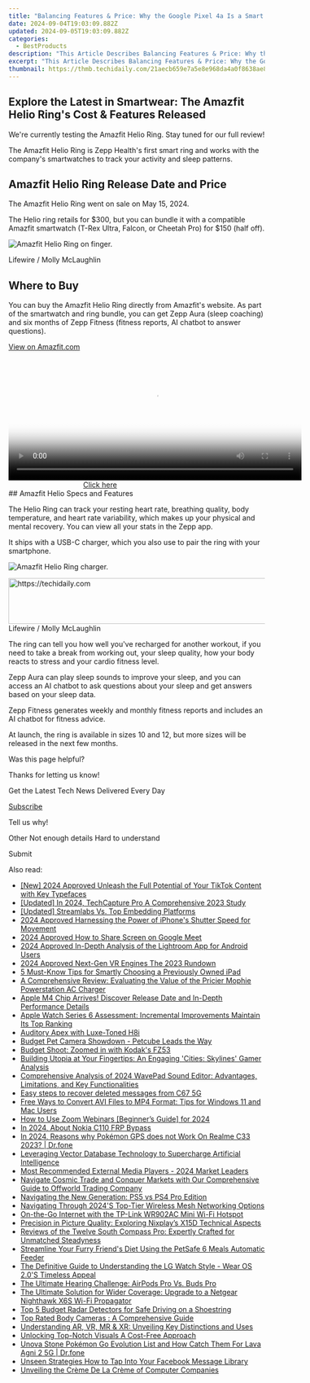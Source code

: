 ```yaml
---
title: "Balancing Features & Price: Why the Google Pixel 4a Is a Smart Choice for Most Buyers"
date: 2024-09-04T19:03:09.882Z
updated: 2024-09-05T19:03:09.882Z
categories:
  - BestProducts
description: "This Article Describes Balancing Features & Price: Why the Google Pixel 4a Is a Smart Choice for Most Buyers"
excerpt: "This Article Describes Balancing Features & Price: Why the Google Pixel 4a Is a Smart Choice for Most Buyers"
thumbnail: https://thmb.techidaily.com/21aecb659e7a5e8e968da4a0f8638ae8bdef383eb58685f2674b422f72c9c0b9.jpg
---
```


## Explore the Latest in Smartwear: The Amazfit Helio Ring's Cost & Features Released

We're currently testing the Amazfit Helio Ring. Stay tuned for our full review!

 The Amazfit Helio Ring is Zepp Health's first smart ring and works with the company's smartwatches to track your activity and sleep patterns.

## Amazfit Helio Ring Release Date and Price

 The Amazfit Helio Ring went on sale on May 15, 2024\.

 The Helio ring retails for $300, but you can bundle it with a compatible Amazfit smartwatch (T-Rex Ultra, Falcon, or Cheetah Pro) for $150 (half off).

![Amazfit Helio Ring on finger.](https://www.lifewire.com/thmb/fZmZBwZyOcfLxxOFKRzZYHN-2Cg=/1500x0/filters:no_upscale():max_bytes(150000):strip_icc():format(webp)/AmazfitHelioRing_crop-574642441bec41228958dcb4025e662a.jpg)

Lifewire / Molly McLaughlin

## Where to Buy

 You can buy the Amazfit Helio Ring directly from Amazfit's website. As part of the smartwatch and ring bundle, you can get Zepp Aura (sleep coaching) and six months of Zepp Fitness (fitness reports, AI chatbot to answer questions).

[View on Amazfit.com](https://us.amazfit.com/products/amazfit-helio-ring)

<!-- affiliate ads begin -->
<span id="1982457">
					<video width="576" height="240" style="cursor:pointer"
           poster="//a.impactradius-go.com/display-clicktoplayimage/1982457.png"
           onclick="if(!this.playClicked){this.play();this.setAttribute('controls',true);this.playClicked=true;}">
	   <source src="//a.impactradius-go.com/display-ad/22993-1982457">
	   <img src="//a.impactradius-go.com/display-clicktoplayimage/1982457.png" style="border: none; height: 100%; width: 100%; object-fit: contain">
	</video>
	<div style="width:360px;text-align:center"><a href="javascript:window.open(decodeURIComponent('https%3A%2F%2Fhomestyler.sjv.io%2Fc%2F5597632%2F1982457%2F22993'), '_blank');void(0);">Click here</a></div>
</span>
<img height="0" width="0" src="https://imp.pxf.io/i/5597632/1982457/22993" style="position:absolute;visibility:hidden;" border="0" />
<!-- affiliate ads end -->
## Amazfit Helio Specs and Features

 The Helio Ring can track your resting heart rate, breathing quality, body temperature, and heart rate variability, which makes up your physical and mental recovery. You can view all your stats in the Zepp app.

 It ships with a USB-C charger, which you also use to pair the ring with your smartphone.

![Amazfit Helio Ring charger.](https://www.lifewire.com/thmb/Er_MEJDbTps5jv74Y7giffV-KG4=/1500x0/filters:no_upscale():max_bytes(150000):strip_icc():format(webp)/AmazfitHelioRingCharger-c360c0a7cedf4b099a4a7764d58729f2.jpg)

<!-- affiliate ads begin -->
<a href="https://aligracehair.sjv.io/c/5597632/1934142/19272" target="_top" id="1934142">
  <img src="//a.impactradius-go.com/display-ad/19272-1934142" border="0" alt="https://techidaily.com" width="728" height="90"/>
</a>
<img height="0" width="0" src="https://aligracehair.sjv.io/i/5597632/1934142/19272" style="position:absolute;visibility:hidden;" border="0" />
<!-- affiliate ads end -->
Lifewire / Molly McLaughlin

 The ring can tell you how well you've recharged for another workout, if you need to take a break from working out, your sleep quality, how your body reacts to stress and your cardio fitness level.

 Zepp Aura can play sleep sounds to improve your sleep, and you can access an AI chatbot to ask questions about your sleep and get answers based on your sleep data.

 Zepp Fitness generates weekly and monthly fitness reports and includes an AI chatbot for fitness advice.

 At launch, the ring is available in sizes 10 and 12, but more sizes will be released in the next few months.

Was this page helpful?

Thanks for letting us know!

 Get the Latest Tech News Delivered Every Day

[Subscribe](https://www.lifewire.com/#)

Tell us why!

 Other  Not enough details  Hard to understand

 Submit


<ins class="adsbygoogle"
     style="display:block"
     data-ad-format="autorelaxed"
     data-ad-client="ca-pub-7571918770474297"
     data-ad-slot="1223367746"></ins>



<ins class="adsbygoogle"
     style="display:block"
     data-ad-client="ca-pub-7571918770474297"
     data-ad-slot="8358498916"
     data-ad-format="auto"
     data-full-width-responsive="true"></ins>

<span class="atpl-alsoreadstyle">Also read:</span>
<div><ul>
<li><a href="https://tiktok-video-recordings.techidaily.com/new-2024-approved-unleash-the-full-potential-of-your-tiktok-content-with-key-typefaces/"><u>[New] 2024 Approved  Unleash the Full Potential of Your TikTok Content with Key Typefaces</u></a></li>
<li><a href="https://screen-mirroring-recording.techidaily.com/updated-in-2024-techcapture-pro-a-comprehensive-2023-study/"><u>[Updated] In 2024, TechCapture Pro  A Comprehensive 2023 Study</u></a></li>
<li><a href="https://screen-activity-recording.techidaily.com/updated-streamlabs-vs-top-embedding-platforms/"><u>[Updated] Streamlabs Vs. Top Embedding Platforms</u></a></li>
<li><a href="https://fox-http.techidaily.com/2024-approved-harnessing-the-power-of-iphones-shutter-speed-for-movement/"><u>2024 Approved  Harnessing the Power of iPhone's Shutter Speed for Movement</u></a></li>
<li><a href="https://screen-video-capture.techidaily.com/2024-approved-how-to-share-screen-on-google-meet/"><u>2024 Approved  How to Share Screen on Google Meet</u></a></li>
<li><a href="https://article-helps.techidaily.com/2024-approved-in-depth-analysis-of-the-lightroom-app-for-android-users/"><u>2024 Approved  In-Depth Analysis of the Lightroom App for Android Users</u></a></li>
<li><a href="https://extra-guidance.techidaily.com/2024-approved-next-gen-vr-engines-the-2023-rundown/"><u>2024 Approved  Next-Gen VR Engines  The 2023 Rundown</u></a></li>
<li><a href="https://buynow-reviews.techidaily.com/5-must-know-tips-for-smartly-choosing-a-previously-owned-ipad/"><u>5 Must-Know Tips for Smartly Choosing a Previously Owned iPad</u></a></li>
<li><a href="https://buynow-reviews.techidaily.com/a-comprehensive-review-evaluating-the-value-of-the-pricier-mophie-powerstation-ac-charger/"><u>A Comprehensive Review: Evaluating the Value of the Pricier Mophie Powerstation AC Charger</u></a></li>
<li><a href="https://buynow-reviews.techidaily.com/apple-m4-chip-arrives-discover-release-date-and-in-depth-performance-details/"><u>Apple M4 Chip Arrives! Discover Release Date and In-Depth Performance Details</u></a></li>
<li><a href="https://buynow-reviews.techidaily.com/apple-watch-series-6-assessment-incremental-improvements-maintain-its-top-ranking/"><u>Apple Watch Series 6 Assessment: Incremental Improvements Maintain Its Top Ranking</u></a></li>
<li><a href="https://buynow-reviews.techidaily.com/auditory-apex-with-luxe-toned-h8i/"><u>Auditory Apex with Luxe-Toned H8i</u></a></li>
<li><a href="https://buynow-reviews.techidaily.com/budget-pet-camera-showdown-petcube-leads-the-way/"><u>Budget Pet Camera Showdown - Petcube Leads the Way</u></a></li>
<li><a href="https://buynow-reviews.techidaily.com/budget-shoot-zoomed-in-with-kodaks-fz53/"><u>Budget Shoot: Zoomed in with Kodak's FZ53</u></a></li>
<li><a href="https://buynow-reviews.techidaily.com/building-utopia-at-your-fingertips-an-engaging-cities-skylines-gamer-analysis/"><u>Building Utopia at Your Fingertips: An Engaging 'Cities: Skylines' Gamer Analysis</u></a></li>
<li><a href="https://media-tips.techidaily.com/comprehensive-analysis-of-2024-wavepad-sound-editor-advantages-limitations-and-key-functionalities/"><u>Comprehensive Analysis of 2024 WavePad Sound Editor: Advantages, Limitations, and Key Functionalities</u></a></li>
<li><a href="https://phone-solutions.techidaily.com/easy-steps-to-recover-deleted-messages-from-c67-5g-by-fonelab-android-recover-messages/"><u>Easy steps to recover deleted messages from C67 5G</u></a></li>
<li><a href="https://eaxpv-info.techidaily.com/free-ways-to-convert-avi-files-to-mp4-format-tips-for-windows-11-and-mac-users/"><u>Free Ways to Convert AVI Files to MP4 Format: Tips for Windows 11 and Mac Users</u></a></li>
<li><a href="https://visual-screen-recording.techidaily.com/how-to-use-zoom-webinars-beginners-guide-for-2024/"><u>How to Use Zoom Webinars [Beginner’s Guide] for 2024</u></a></li>
<li><a href="https://android-frp.techidaily.com/in-2024-about-nokia-c110-frp-bypass-by-drfone-android/"><u>In 2024, About Nokia C110 FRP Bypass</u></a></li>
<li><a href="https://pokemon-go-android.techidaily.com/in-2024-reasons-why-pokemon-gps-does-not-work-on-realme-c33-2023-drfone-by-drfone-virtual-android/"><u>In 2024, Reasons why Pokémon GPS does not Work On Realme C33 2023? | Dr.fone</u></a></li>
<li><a href="https://tech-revival.techidaily.com/leveraging-vector-database-technology-to-supercharge-artificial-intelligence/"><u>Leveraging Vector Database Technology to Supercharge Artificial Intelligence</u></a></li>
<li><a href="https://buynow-reviews.techidaily.com/most-recommended-external-media-players-2024-market-leaders/"><u>Most Recommended External Media Players - 2024 Market Leaders</u></a></li>
<li><a href="https://buynow-reviews.techidaily.com/navigate-cosmic-trade-and-conquer-markets-with-our-comprehensive-guide-to-offworld-trading-company/"><u>Navigate Cosmic Trade and Conquer Markets with Our Comprehensive Guide to Offworld Trading Company</u></a></li>
<li><a href="https://buynow-reviews.techidaily.com/navigating-the-new-generation-ps5-vs-ps4-pro-edition/"><u>Navigating the New Generation: PS5 vs PS4 Pro Edition</u></a></li>
<li><a href="https://buynow-reviews.techidaily.com/navigating-through-2024s-top-tier-wireless-mesh-networking-options/"><u>Navigating Through 2024'S Top-Tier Wireless Mesh Networking Options</u></a></li>
<li><a href="https://buynow-reviews.techidaily.com/on-the-go-internet-with-the-tp-link-wr902ac-mini-wi-fi-hotspot/"><u>On-the-Go Internet with the TP-Link WR902AC Mini Wi-Fi Hotspot</u></a></li>
<li><a href="https://buynow-reviews.techidaily.com/precision-in-picture-quality-exploring-nixplays-x15d-technical-aspects/"><u>Precision in Picture Quality: Exploring Nixplay’s X15D Technical Aspects</u></a></li>
<li><a href="https://buynow-reviews.techidaily.com/reviews-of-the-twelve-south-compass-pro-expertly-crafted-for-unmatched-steadyness/"><u>Reviews of the Twelve South Compass Pro: Expertly Crafted for Unmatched Steadyness</u></a></li>
<li><a href="https://buynow-reviews.techidaily.com/streamline-your-furry-friends-diet-using-the-petsafe-6-meals-automatic-feeder/"><u>Streamline Your Furry Friend's Diet Using the PetSafe 6 Meals Automatic Feeder</u></a></li>
<li><a href="https://buynow-reviews.techidaily.com/the-definitive-guide-to-understanding-the-lg-watch-style-wear-os-20s-timeless-appeal/"><u>The Definitive Guide to Understanding the LG Watch Style - Wear OS 2.0'S Timeless Appeal</u></a></li>
<li><a href="https://buynow-reviews.techidaily.com/the-ultimate-hearing-challenge-airpods-pro-vs-buds-pro/"><u>The Ultimate Hearing Challenge: AirPods Pro Vs. Buds Pro</u></a></li>
<li><a href="https://buynow-reviews.techidaily.com/the-ultimate-solution-for-wider-coverage-upgrade-to-a-netgear-nighthawk-x6s-wi-fi-propagator/"><u>The Ultimate Solution for Wider Coverage: Upgrade to a Netgear Nighthawk X6S Wi-Fi Propagator</u></a></li>
<li><a href="https://buynow-reviews.techidaily.com/top-5-budget-radar-detectors-for-safe-driving-on-a-shoestring/"><u>Top 5 Budget Radar Detectors for Safe Driving on a Shoestring</u></a></li>
<li><a href="https://buynow-reviews.techidaily.com/top-rated-body-cameras-a-comprehensive-guide/"><u>Top Rated Body Cameras : A Comprehensive Guide</u></a></li>
<li><a href="https://technical-tips.techidaily.com/understanding-ar-vr-mr-and-xr-unveiling-key-distinctions-and-uses/"><u>Understanding AR, VR, MR & XR: Unveiling Key Distinctions and Uses</u></a></li>
<li><a href="https://extra-hints.techidaily.com/unlocking-top-notch-visuals-a-cost-free-approach/"><u>Unlocking Top-Notch Visuals  A Cost-Free Approach</u></a></li>
<li><a href="https://android-pokemon-go.techidaily.com/unova-stone-pokemon-go-evolution-list-and-how-catch-them-for-lava-agni-2-5g-drfone-by-drfone-virtual-android/"><u>Unova Stone Pokémon Go Evolution List and How Catch Them For Lava Agni 2 5G | Dr.fone</u></a></li>
<li><a href="https://facebook-video-files.techidaily.com/unseen-strategies-how-to-tap-into-your-facebook-message-library/"><u>Unseen Strategies  How to Tap Into Your Facebook Message Library</u></a></li>
<li><a href="https://buynow-reviews.techidaily.com/unveiling-the-creme-de-la-creme-of-computer-companies/"><u>Unveiling the Crème De La Crème of Computer Companies</u></a></li>
</ul></div>
